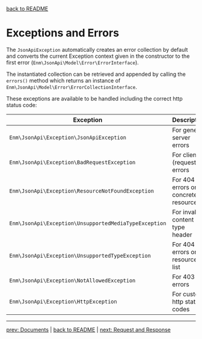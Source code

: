 [back to README](../README.md)
# Exceptions and Errors
The `JsonApiException` automatically creates an error collection by default and converts the current Exception context given in the constructor to the first error (`Enm\JsonApi\Model\Error\ErrorInterface`).

The instantiated collection can be retrieved and appended by calling the `errors()` method which returns an instance of `Enm\JsonApi\Model\Error\ErrorCollectionInterface`.

These exceptions are available to be handled including the correct http status code:

|  Exception                                            | Description                           |
|-------------------------------------------------------|---------------------------------------|
| `Enm\JsonApi\Exception\JsonApiException`              | For general server errors             |
| `Enm\JsonApi\Exception\BadRequestException`           | For client (request) errors           |
| `Enm\JsonApi\Exception\ResourceNotFoundException`     | For 404 errors on a concrete resource |
| `Enm\JsonApi\Exception\UnsupportedMediaTypeException` | For invalid content type header       |
| `Enm\JsonApi\Exception\UnsupportedTypeException`      | For 404 errors on a resource list     |
| `Enm\JsonApi\Exception\NotAllowedException`           | For 403 errors                        |
| `Enm\JsonApi\Exception\HttpException`                 | For custom http status codes          |

*****

[prev: Documents](../docs/05-documents.md) | [back to README](../README.md) | [next: Request and Response](../docs/07-requests.md)